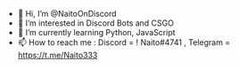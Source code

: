 - 👋 Hi, I’m @NaitoOnDiscord
- 👀 I’m interested in Discord Bots and CSGO
- 🌱 I’m currently learning Python, JavaScript
- 📫 How to reach me : Discord = !  Naito#4741 , Telegram = https://t.me/Naito333
